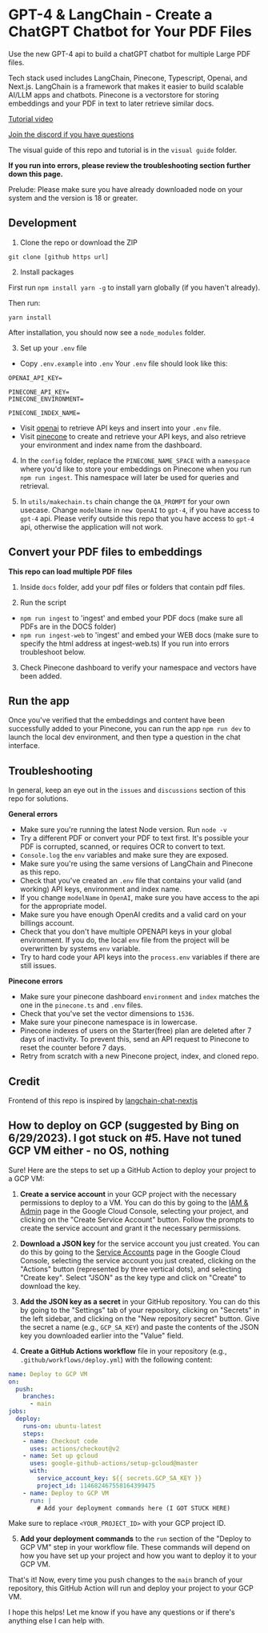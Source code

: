 # GPT-4 & LangChain - Create a ChatGPT Chatbot for Your PDF Files

Use the new GPT-4 api to build a chatGPT chatbot for multiple Large PDF files.

Tech stack used includes LangChain, Pinecone, Typescript, Openai, and Next.js. LangChain is a framework that makes it easier to build scalable AI/LLM apps and chatbots. Pinecone is a vectorstore for storing embeddings and your PDF in text to later retrieve similar docs.

[Tutorial video](https://www.youtube.com/watch?v=ih9PBGVVOO4)

[Join the discord if you have questions](https://discord.gg/E4Mc77qwjm)

The visual guide of this repo and tutorial is in the `visual guide` folder.

**If you run into errors, please review the troubleshooting section further down this page.**

Prelude: Please make sure you have already downloaded node on your system and the version is 18 or greater.

## Development

1. Clone the repo or download the ZIP

```
git clone [github https url]
```

2. Install packages

First run `npm install yarn -g` to install yarn globally (if you haven't already).

Then run:

```
yarn install
```

After installation, you should now see a `node_modules` folder.

3. Set up your `.env` file

- Copy `.env.example` into `.env`
  Your `.env` file should look like this:

```
OPENAI_API_KEY=

PINECONE_API_KEY=
PINECONE_ENVIRONMENT=

PINECONE_INDEX_NAME=

```

- Visit [openai](https://help.openai.com/en/articles/4936850-where-do-i-find-my-secret-api-key) to retrieve API keys and insert into your `.env` file.
- Visit [pinecone](https://pinecone.io/) to create and retrieve your API keys, and also retrieve your environment and index name from the dashboard.

4. In the `config` folder, replace the `PINECONE_NAME_SPACE` with a `namespace` where you'd like to store your embeddings on Pinecone when you run `npm run ingest`. This namespace will later be used for queries and retrieval.

5. In `utils/makechain.ts` chain change the `QA_PROMPT` for your own usecase. Change `modelName` in `new OpenAI` to `gpt-4`, if you have access to `gpt-4` api. Please verify outside this repo that you have access to `gpt-4` api, otherwise the application will not work.

## Convert your PDF files to embeddings

**This repo can load multiple PDF files**

1. Inside `docs` folder, add your pdf files or folders that contain pdf files.

2. Run the script 
- `npm run ingest`  to 'ingest' and embed your PDF docs (make sure all PDFs are in the DOCS folder)
- `npm run ingest-web`  to 'ingest' and embed your WEB docs (make sure to specify the html address at ingest-web.ts)
 If you run into errors troubleshoot below.

3. Check Pinecone dashboard to verify your namespace and vectors have been added.

## Run the app

Once you've verified that the embeddings and content have been successfully added to your Pinecone, 
you can run the app 
`npm run dev` 
to launch the local dev environment, and then type a question in the chat interface.

## Troubleshooting

In general, keep an eye out in the `issues` and `discussions` section of this repo for solutions.

**General errors**

- Make sure you're running the latest Node version. Run `node -v`
- Try a different PDF or convert your PDF to text first. It's possible your PDF is corrupted, scanned, or requires OCR to convert to text.
- `Console.log` the `env` variables and make sure they are exposed.
- Make sure you're using the same versions of LangChain and Pinecone as this repo.
- Check that you've created an `.env` file that contains your valid (and working) API keys, environment and index name.
- If you change `modelName` in `OpenAI`, make sure you have access to the api for the appropriate model.
- Make sure you have enough OpenAI credits and a valid card on your billings account.
- Check that you don't have multiple OPENAPI keys in your global environment. If you do, the local `env` file from the project will be overwritten by systems `env` variable.
- Try to hard code your API keys into the `process.env` variables if there are still issues.

**Pinecone errors**

- Make sure your pinecone dashboard `environment` and `index` matches the one in the `pinecone.ts` and `.env` files.
- Check that you've set the vector dimensions to `1536`.
- Make sure your pinecone namespace is in lowercase.
- Pinecone indexes of users on the Starter(free) plan are deleted after 7 days of inactivity. To prevent this, send an API request to Pinecone to reset the counter before 7 days.
- Retry from scratch with a new Pinecone project, index, and cloned repo.

## Credit

Frontend of this repo is inspired by [langchain-chat-nextjs](https://github.com/zahidkhawaja/langchain-chat-nextjs)


## How to deploy on GCP (suggested by Bing on 6/29/2023). I got stuck on #5. Have not tuned GCP VM either - no OS, nothing


Sure! Here are the steps to set up a GitHub Action to deploy your project to a GCP VM:

1. **Create a service account** in your GCP project with the necessary permissions to deploy to a VM. You can do this by going to the [IAM & Admin](https://console.cloud.google.com/iam-admin/serviceaccounts) page in the Google Cloud Console, selecting your project, and clicking on the "Create Service Account" button. Follow the prompts to create the service account and grant it the necessary permissions.

2. **Download a JSON key** for the service account you just created. You can do this by going to the [Service Accounts](https://console.cloud.google.com/iam-admin/serviceaccounts) page in the Google Cloud Console, selecting the service account you just created, clicking on the "Actions" button (represented by three vertical dots), and selecting "Create key". Select "JSON" as the key type and click on "Create" to download the key.

3. **Add the JSON key as a secret** in your GitHub repository. You can do this by going to the "Settings" tab of your repository, clicking on "Secrets" in the left sidebar, and clicking on the "New repository secret" button. Give the secret a name (e.g., `GCP_SA_KEY`) and paste the contents of the JSON key you downloaded earlier into the "Value" field.

4. **Create a GitHub Actions workflow** file in your repository (e.g., `.github/workflows/deploy.yml`) with the following content:
```yaml
name: Deploy to GCP VM
on:
  push:
    branches:
      - main
jobs:
  deploy:
    runs-on: ubuntu-latest
    steps:
    - name: Checkout code
      uses: actions/checkout@v2
    - name: Set up gcloud
      uses: google-github-actions/setup-gcloud@master
      with:
        service_account_key: ${{ secrets.GCP_SA_KEY }}
        project_id: 114682467558164399475
    - name: Deploy to GCP VM
      run: |
        # Add your deployment commands here (I GOT STUCK HERE)
```
Make sure to replace `<YOUR_PROJECT_ID>` with your GCP project ID.

5. **Add your deployment commands** to the `run` section of the "Deploy to GCP VM" step in your workflow file. These commands will depend on how you have set up your project and how you want to deploy it to your GCP VM.

That's it! Now, every time you push changes to the `main` branch of your repository, this GitHub Action will run and deploy your project to your GCP VM.

I hope this helps! Let me know if you have any questions or if there's anything else I can help with.
